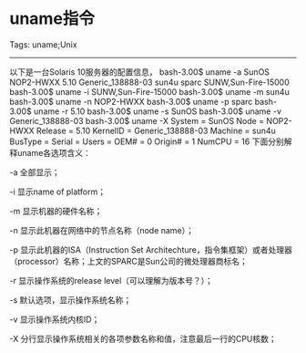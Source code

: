 # uname指令
Tags: uname;Unix

------

以下是一台Solaris 10服务器的配置信息， 
 bash-3.00$ uname -a 
SunOS NOP2-HWXX 5.10 Generic_138888-03 sun4u sparc SUNW,Sun-Fire-15000 
bash-3.00$ uname -i 
SUNW,Sun-Fire-15000 
bash-3.00$ uname -m 
sun4u 
bash-3.00$ uname -n 
NOP2-HWXX 
bash-3.00$ uname -p 
sparc 
bash-3.00$ uname -r 
5.10 
bash-3.00$ uname -s 
SunOS 
bash-3.00$ uname -v 
Generic_138888-03 
bash-3.00$ uname -X 
System = SunOS 
Node = NOP2-HWXX 
Release = 5.10 
KernelID = Generic_138888-03 
Machine = sun4u 
BusType = <unknown> 
Serial = <unknown> 
Users = <unknown> 
OEM# = 0 
Origin# = 1 
NumCPU = 16 
 下面分别解释uname各选项含义： 

 -a 全部显示； 

 -i 显示name of platform； 

 -m 显示机器的硬件名称； 

 -n 显示此机器在网络中的节点名称（node name）； 

 -p 显示此机器的ISA（Instruction Set Architechture，指令集框架）或者处理器（processor）名称；上文的SPARC是Sun公司的微处理器商标名； 

 -r 显示操作系统的release level（可以理解为版本号？）； 

 -s 默认选项，显示操作系统名称； 

 -v 显示操作系统内核ID； 

 -X 分行显示操作系统相关的各项参数名称和值，注意最后一行的CPU核数；